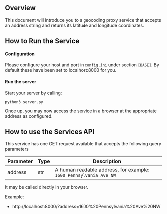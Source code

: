 ## Overview
This document will introduce you to a geocoding proxy service that accepts an address string and returns its latitude and longitude coordinates.

## How to Run the Service
#### Configuration

Please configure your host and port in `config.ini` under section `[BASE]`. By default these have been set to localhost:8000 for you.

#### Run the server
Start your server by calling:
```
python3 server.py
```
Once up, you may now access the service in a browser at the appropriate address as configured.

## How to use the Services API
This service has one GET request available that accepts the following query parameters

| Parameter | Type | Description |
| --- | --- | --- |
| address | str | A human readable address, for example: `1600 Pennsylvania Ave NW` |

It may be called directly in your browser.

Example:
- http://localhost:8000/?address=1600%20Pennsylvania%20Ave%20NW
